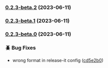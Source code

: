 ### [0.2.3-beta.2](https://github.com/SachsenspieltCoding/vertretungsapp/compare/v0.2.3-beta.1...v0.2.3-beta.2) (2023-06-11)

### [0.2.3-beta.1](https://github.com/SachsenspieltCoding/vertretungsapp/compare/v0.2.3-beta.0...v0.2.3-beta.1) (2023-06-11)

### [0.2.3-beta.0](https://github.com/SachsenspieltCoding/vertretungsapp/compare/v0.2.2...v0.2.3-beta.0) (2023-06-11)

### 🪲 Bug Fixes

- wrong format in release-it config ([cd5e2b0](https://github.com/SachsenspieltCoding/vertretungsapp/commit/cd5e2b0b8ed3aa317819d18612d61f331dce2c1f))
